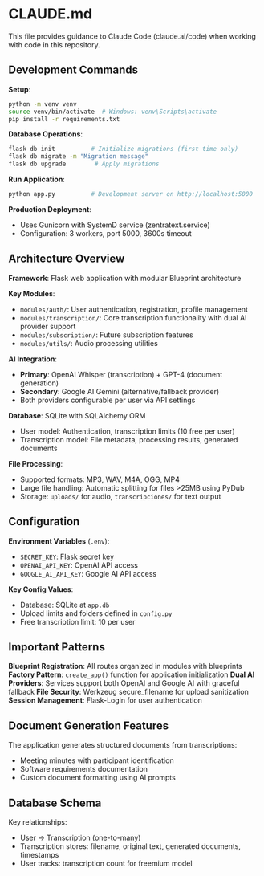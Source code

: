 # CLAUDE.md

This file provides guidance to Claude Code (claude.ai/code) when working with code in this repository.

## Development Commands

**Setup**:
```bash
python -m venv venv
source venv/bin/activate  # Windows: venv\Scripts\activate
pip install -r requirements.txt
```

**Database Operations**:
```bash
flask db init          # Initialize migrations (first time only)
flask db migrate -m "Migration message"
flask db upgrade        # Apply migrations
```

**Run Application**:
```bash
python app.py          # Development server on http://localhost:5000
```

**Production Deployment**:
- Uses Gunicorn with SystemD service (zentratext.service)
- Configuration: 3 workers, port 5000, 3600s timeout

## Architecture Overview

**Framework**: Flask web application with modular Blueprint architecture

**Key Modules**:
- `modules/auth/`: User authentication, registration, profile management
- `modules/transcription/`: Core transcription functionality with dual AI provider support
- `modules/subscription/`: Future subscription features
- `modules/utils/`: Audio processing utilities

**AI Integration**:
- **Primary**: OpenAI Whisper (transcription) + GPT-4 (document generation)
- **Secondary**: Google AI Gemini (alternative/fallback provider)
- Both providers configurable per user via API settings

**Database**: SQLite with SQLAlchemy ORM
- User model: Authentication, transcription limits (10 free per user)
- Transcription model: File metadata, processing results, generated documents

**File Processing**:
- Supported formats: MP3, WAV, M4A, OGG, MP4
- Large file handling: Automatic splitting for files >25MB using PyDub
- Storage: `uploads/` for audio, `transcripciones/` for text output

## Configuration

**Environment Variables** (`.env`):
- `SECRET_KEY`: Flask secret key
- `OPENAI_API_KEY`: OpenAI API access
- `GOOGLE_AI_API_KEY`: Google AI API access

**Key Config Values**:
- Database: SQLite at `app.db`
- Upload limits and folders defined in `config.py`
- Free transcription limit: 10 per user

## Important Patterns

**Blueprint Registration**: All routes organized in modules with blueprints
**Factory Pattern**: `create_app()` function for application initialization
**Dual AI Providers**: Services support both OpenAI and Google AI with graceful fallback
**File Security**: Werkzeug secure_filename for upload sanitization
**Session Management**: Flask-Login for user authentication

## Document Generation Features

The application generates structured documents from transcriptions:
- Meeting minutes with participant identification
- Software requirements documentation
- Custom document formatting using AI prompts

## Database Schema

Key relationships:
- User -> Transcription (one-to-many)
- Transcription stores: filename, original text, generated documents, timestamps
- User tracks: transcription count for freemium model